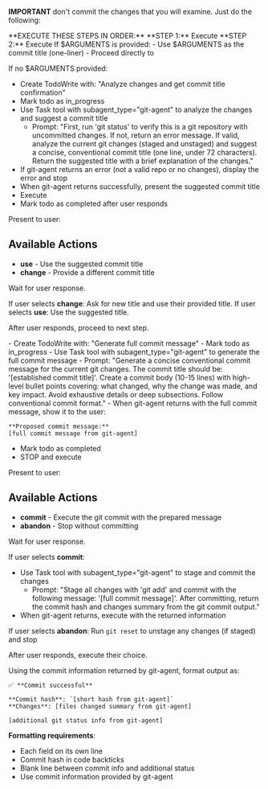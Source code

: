 **IMPORTANT** don't commit the changes that you will examine. Just do the following:

<ExecutionSteps>
    **EXECUTE THESE STEPS IN ORDER:**
    **STEP 1:** Execute <CommitTitleHandling/>
    **STEP 2:** Execute <CommitPrep/>
</ExecutionSteps>

<CommitTitleHandling>
If $ARGUMENTS is provided:
- Use $ARGUMENTS as the commit title (one-liner)
- Proceed directly to <CommitPrep>

If no $ARGUMENTS provided:
- Create TodoWrite with: "Analyze changes and get commit title confirmation"
- Mark todo as in_progress
- Use Task tool with subagent_type="git-agent" to analyze the changes and suggest a commit title
  - Prompt: "First, run 'git status' to verify this is a git repository with uncommitted changes. If not, return an error message. If valid, analyze the current git changes (staged and unstaged) and suggest a concise, conventional commit title (one line, under 72 characters). Return the suggested title with a brief explanation of the changes."
- If git-agent returns an error (not a valid repo or no changes), display the error and stop
- When git-agent returns successfully, present the suggested commit title
- Execute <UserTitleConfirmation/>
- Mark todo as completed after user responds
</CommitTitleHandling>

<UserTitleConfirmation>
Present to user:

## Available Actions
- **use** - Use the suggested commit title
- **change** - Provide a different commit title

Wait for user response.

If user selects **change**: Ask for new title and use their provided title.
If user selects **use**: Use the suggested title.

After user responds, proceed to next step.
</UserTitleConfirmation>

<CommitPrep>
- Create TodoWrite with: "Generate full commit message"
- Mark todo as in_progress
- Use Task tool with subagent_type="git-agent" to generate the full commit message
  - Prompt: "Generate a concise conventional commit message for the current git changes. The commit title should be: '[established commit title]'. Create a commit body (10-15 lines) with high-level bullet points covering: what changed, why the change was made, and key impact. Avoid exhaustive details or deep subsections. Follow conventional commit format."
- When git-agent returns with the full commit message, show it to the user:

```
**Proposed commit message:**
[full commit message from git-agent]
```

- Mark todo as completed
- STOP and execute <FinalCommitDecision/>
</CommitPrep>

<FinalCommitDecision>
Present to user:

## Available Actions
- **commit** - Execute the git commit with the prepared message
- **abandon** - Stop without committing

Wait for user response.

If user selects **commit**:
- Use Task tool with subagent_type="git-agent" to stage and commit the changes
  - Prompt: "Stage all changes with 'git add' and commit with the following message: '[full commit message]'. After committing, return the commit hash and changes summary from the git commit output."
- When git-agent returns, execute <CommitOutput/> with the returned information

If user selects **abandon**: Run `git reset` to unstage any changes (if staged) and stop

After user responds, execute their choice.
</FinalCommitDecision>

<CommitOutput>
Using the commit information returned by git-agent, format output as:

```
✅ **Commit successful**

**Commit hash**: `[short hash from git-agent]`
**Changes**: [files changed summary from git-agent]

[additional git status info from git-agent]
```

**Formatting requirements**:
- Each field on its own line
- Commit hash in code backticks
- Blank line between commit info and additional status
- Use commit information provided by git-agent
</CommitOutput>
